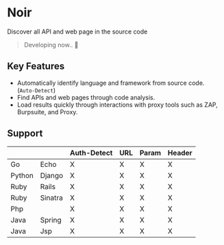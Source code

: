 # Noir
Discover all API and web page in the source code

> Developing now.. 🚧

## Key Features
- Automatically identify language and framework from source code. (`Auto-Detect`)
- Find APIs and web pages through code analysis.
- Load results quickly through interactions with proxy tools such as ZAP, Burpsuite, and Proxy.

## Support
|        |         | Auth-Detect | URL | Param | Header |
|--------|---------|-------------|-----|-------|--------|
| Go     | Echo    |      X      |  X  | X     | X      |
| Python | Django  |      X      |  X  | X     | X      |
| Ruby   | Rails   |      X      |  X  | X     | X      |
| Ruby   | Sinatra |      X      |  X  | X     | X      |
| Php    |         |      X      |  X  | X     | X      |
| Java   | Spring  |      X      |  X  | X     | X      |
| Java   | Jsp     |      X      |  X  | X     | X      |